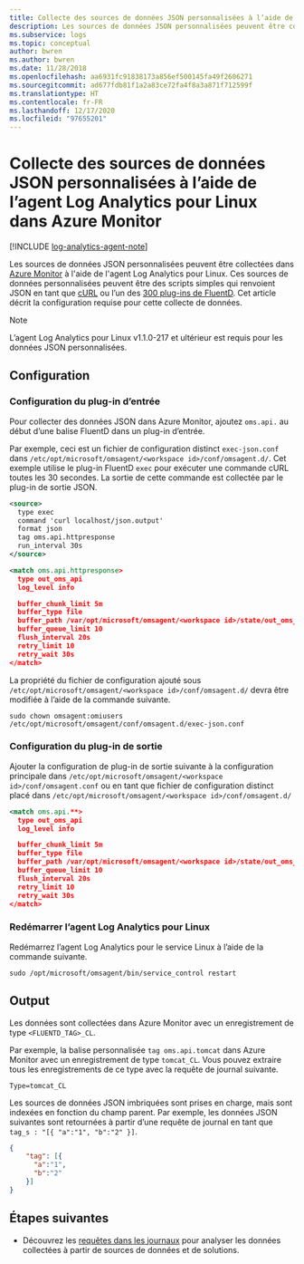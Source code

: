 ```yaml
---
title: Collecte des sources de données JSON personnalisées à l’aide de l’agent Log Analytics pour Linux dans Azure Monitor
description: Les sources de données JSON personnalisées peuvent être collectées dans Azure Monitor à l’aide de l’agent Log Analytics pour Linux.  Ces sources de données personnalisées peuvent être de simples scripts qui renvoient JSON en tant que cURL ou l’un des 300 plug-ins de FluentD. Cet article décrit la configuration requise pour cette collecte de données.
ms.subservice: logs
ms.topic: conceptual
author: bwren
ms.author: bwren
ms.date: 11/28/2018
ms.openlocfilehash: aa6931fc91838173a856ef500145fa49f2606271
ms.sourcegitcommit: ad677fdb81f1a2a83ce72fa4f8a3a871f712599f
ms.translationtype: HT
ms.contentlocale: fr-FR
ms.lasthandoff: 12/17/2020
ms.locfileid: "97655201"
---
```

# <a name="collecting-custom-json-data-sources-with-the-log-analytics-agent-for-linux-in-azure-monitor"></a>Collecte des sources de données JSON personnalisées à l’aide de l’agent Log Analytics pour Linux dans Azure Monitor
[!INCLUDE [log-analytics-agent-note](../../../includes/log-analytics-agent-note.md)]

Les sources de données JSON personnalisées peuvent être collectées dans [Azure Monitor](data-platform.md) à l'aide de l'agent Log Analytics pour Linux.  Ces sources de données personnalisées peuvent être des scripts simples qui renvoient JSON en tant que [cURL](https://curl.haxx.se/) ou l’un des [300 plug-ins de FluentD](https://www.fluentd.org/plugins/all). Cet article décrit la configuration requise pour cette collecte de données.


> [!NOTE]
> L’agent Log Analytics pour Linux v1.1.0-217 et ultérieur est requis pour les données JSON personnalisées.

## <a name="configuration"></a>Configuration

### <a name="configure-input-plugin"></a>Configuration du plug-in d’entrée

Pour collecter des données JSON dans Azure Monitor, ajoutez `oms.api.` au début d’une balise FluentD dans un plug-in d’entrée.

Par exemple, ceci est un fichier de configuration distinct `exec-json.conf` dans `/etc/opt/microsoft/omsagent/<workspace id>/conf/omsagent.d/`.  Cet exemple utilise le plug-in FluentD `exec` pour exécuter une commande cURL toutes les 30 secondes.  La sortie de cette commande est collectée par le plug-in de sortie JSON.

```xml
<source>
  type exec
  command 'curl localhost/json.output'
  format json
  tag oms.api.httpresponse
  run_interval 30s
</source>

<match oms.api.httpresponse>
  type out_oms_api
  log_level info

  buffer_chunk_limit 5m
  buffer_type file
  buffer_path /var/opt/microsoft/omsagent/<workspace id>/state/out_oms_api_httpresponse*.buffer
  buffer_queue_limit 10
  flush_interval 20s
  retry_limit 10
  retry_wait 30s
</match>
```

La propriété du fichier de configuration ajouté sous `/etc/opt/microsoft/omsagent/<workspace id>/conf/omsagent.d/` devra être modifiée à l’aide de la commande suivante.

`sudo chown omsagent:omiusers /etc/opt/microsoft/omsagent/conf/omsagent.d/exec-json.conf`

### <a name="configure-output-plugin"></a>Configuration du plug-in de sortie 
Ajouter la configuration de plug-in de sortie suivante à la configuration principale dans `/etc/opt/microsoft/omsagent/<workspace id>/conf/omsagent.conf` ou en tant que fichier de configuration distinct placé dans `/etc/opt/microsoft/omsagent/<workspace id>/conf/omsagent.d/`

```xml
<match oms.api.**>
  type out_oms_api
  log_level info

  buffer_chunk_limit 5m
  buffer_type file
  buffer_path /var/opt/microsoft/omsagent/<workspace id>/state/out_oms_api*.buffer
  buffer_queue_limit 10
  flush_interval 20s
  retry_limit 10
  retry_wait 30s
</match>
```

### <a name="restart-log-analytics-agent-for-linux"></a>Redémarrer l’agent Log Analytics pour Linux
Redémarrez l’agent Log Analytics pour le service Linux à l’aide de la commande suivante.

```console
sudo /opt/microsoft/omsagent/bin/service_control restart 
```

## <a name="output"></a>Output
Les données sont collectées dans Azure Monitor avec un enregistrement de type `<FLUENTD_TAG>_CL`.

Par exemple, la balise personnalisée `tag oms.api.tomcat` dans Azure Monitor avec un enregistrement de type `tomcat_CL`.  Vous pouvez extraire tous les enregistrements de ce type avec la requête de journal suivante.

```console
Type=tomcat_CL
```

Les sources de données JSON imbriquées sont prises en charge, mais sont indexées en fonction du champ parent. Par exemple, les données JSON suivantes sont retournées à partir d’une requête de journal en tant que `tag_s : "[{ "a":"1", "b":"2" }]`.

```json
{
    "tag": [{
      "a":"1",
      "b":"2"
    }]
}
```


## <a name="next-steps"></a>Étapes suivantes
* Découvrez les [requêtes dans les journaux](../log-query/log-query-overview.md) pour analyser les données collectées à partir de sources de données et de solutions. 
